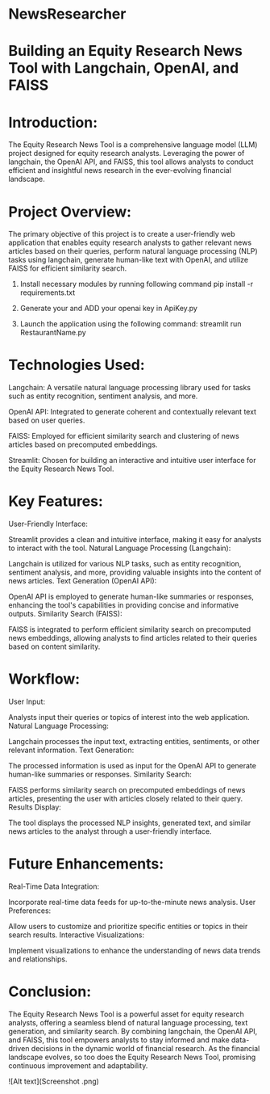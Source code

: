# NewsResearcher
# Building an Equity Research News Tool with Langchain, OpenAI, and FAISS
# Introduction:
The Equity Research News Tool is a comprehensive language model (LLM) project designed for equity research analysts. Leveraging the power of langchain, the OpenAI API, and FAISS, this tool allows analysts to conduct efficient and insightful news research in the ever-evolving financial landscape.

# Project Overview:
The primary objective of this project is to create a user-friendly web application that enables equity research analysts to gather relevant news articles based on their queries, perform natural language processing (NLP) tasks using langchain, generate human-like text with OpenAI, and utilize FAISS for efficient similarity search.

1. Install necessary modules by running following command
	pip install -r requirements.txt

2. Generate your and ADD your openai key in ApiKey.py

3. Launch the application using the following command: streamlit run RestaurantName.py 

# Technologies Used:
Langchain: A versatile natural language processing library used for tasks such as entity recognition, sentiment analysis, and more.

OpenAI API: Integrated to generate coherent and contextually relevant text based on user queries.

FAISS: Employed for efficient similarity search and clustering of news articles based on precomputed embeddings.

Streamlit: Chosen for building an interactive and intuitive user interface for the Equity Research News Tool.

# Key Features:
User-Friendly Interface:

Streamlit provides a clean and intuitive interface, making it easy for analysts to interact with the tool.
Natural Language Processing (Langchain):

Langchain is utilized for various NLP tasks, such as entity recognition, sentiment analysis, and more, providing valuable insights into the content of news articles.
Text Generation (OpenAI API):

OpenAI API is employed to generate human-like summaries or responses, enhancing the tool's capabilities in providing concise and informative outputs.
Similarity Search (FAISS):

FAISS is integrated to perform efficient similarity search on precomputed news embeddings, allowing analysts to find articles related to their queries based on content similarity.
# Workflow:
User Input:

Analysts input their queries or topics of interest into the web application.
Natural Language Processing:

Langchain processes the input text, extracting entities, sentiments, or other relevant information.
Text Generation:

The processed information is used as input for the OpenAI API to generate human-like summaries or responses.
Similarity Search:

FAISS performs similarity search on precomputed embeddings of news articles, presenting the user with articles closely related to their query.
Results Display:

The tool displays the processed NLP insights, generated text, and similar news articles to the analyst through a user-friendly interface.
# Future Enhancements:
Real-Time Data Integration:

Incorporate real-time data feeds for up-to-the-minute news analysis.
User Preferences:

Allow users to customize and prioritize specific entities or topics in their search results.
Interactive Visualizations:

Implement visualizations to enhance the understanding of news data trends and relationships.
# Conclusion:
The Equity Research News Tool is a powerful asset for equity research analysts, offering a seamless blend of natural language processing, text generation, and similarity search. By combining langchain, the OpenAI API, and FAISS, this tool empowers analysts to stay informed and make data-driven decisions in the dynamic world of financial research. As the financial landscape evolves, so too does the Equity Research News Tool, promising continuous improvement and adaptability.

![Alt text](Screenshot .png)